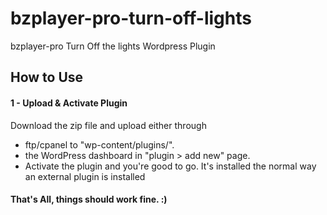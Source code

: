 # bzplayer-pro-turn-off-lights
bzplayer-pro Turn Off the lights Wordpress Plugin

## How to Use

#### 1 - Upload & Activate Plugin

Download the zip file  and upload either through 
- ftp/cpanel to "wp-content/plugins/".
- the WordPress dashboard in "plugin > add new" page. 
- Activate the plugin and you're good to go.
It's installed the normal way an external plugin is installed

#### That's All, things should work fine. :)
